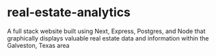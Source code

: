 # real-estate-analytics
A full stack website built using Next, Express, Postgres, and Node that graphically displays valuable real estate data and information within the Galveston, Texas area
